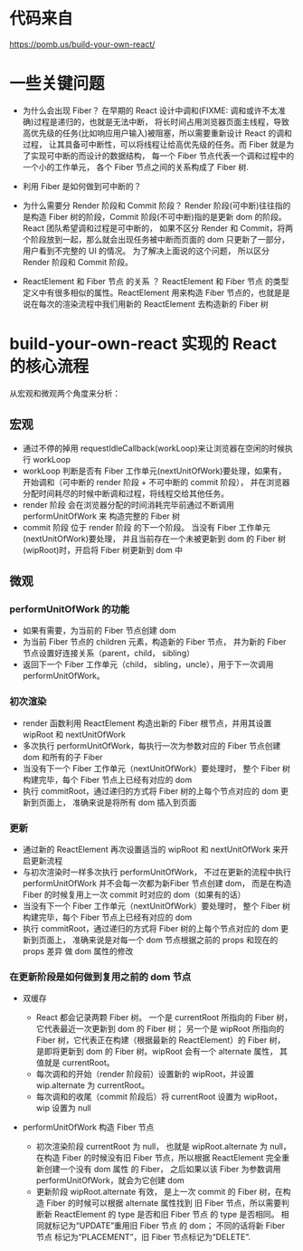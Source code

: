# 代码来自

https://pomb.us/build-your-own-react/

# 一些关键问题

- 为什么会出现 Fiber？
  在早期的 React 设计中调和(FIXME: 调和或许不太准确)过程是递归的，也就是无法中断， 将长时间占用浏览器页面主线程，导致高优先级的任务(比如响应用户输入)被阻塞，所以需要重新设计 React 的调和过程， 让其具备可中断性，可以将线程让给高优先级的任务。而 Fiber 就是为了实现可中断的而设计的数据结构， 每一个 Fiber 节点代表一个调和过程中的一个小的工作单元， 各个 Fiber 节点之间的关系构成了 Fiber 树.

- 利用 Fiber 是如何做到可中断的？
- 为什么需要分 Render 阶段和 Commit 阶段？
  Render 阶段(可中断)往往指的是构造 Fiber 树的阶段，Commit 阶段(不可中断)指的是更新 dom 的阶段。
  React 团队希望调和过程是可中断的， 如果不区分 Render 和 Commit，将两个阶段放到一起，那么就会出现任务被中断而页面的 dom 只更新了一部分，用户看到不完整的 UI 的情况。
  为了解决上面说的这个问题， 所以区分 Render 阶段和 Commit 阶段。

- ReactElement 和 Fiber 节点 的关系 ？
  ReactElement 和 Fiber 节点 的类型定义中有很多相似的属性。ReactElement 用来构造 Fiber 节点的，也就是是说在每次的渲染流程中我们用新的 ReactElement 去构造新的 Fiber 树

# build-your-own-react 实现的 React 的核心流程

从宏观和微观两个角度来分析：

## 宏观

- 通过不停的掉用 requestIdleCallback(workLoop)来让浏览器在空闲的时候执行 workLoop
- workLoop 判断是否有 Fiber 工作单元(nextUnitOfWork)要处理，如果有， 开始调和（可中断的 render 阶段 + 不可中断的 commit 阶段）， 并在浏览器分配时间耗尽的时候中断调和过程，将线程交给其他任务。
- render 阶段 会在浏览器分配的时间消耗完毕前通过不断调用 performUnitOfWork 来 构造完整的 Fiber 树
- commit 阶段 位于 render 阶段 的下一个阶段。 当没有 Fiber 工作单元(nextUnitOfWork)要处理， 并且当前存在一个未被更新到 dom 的 Fiber 树(wipRoot)时，开启将 Fiber 树更新到 dom 中

## 微观

### performUnitOfWork 的功能

- 如果有需要，为当前的 Fiber 节点创建 dom
- 为当前 Fiber 节点的 children 元素，构造新的 Fiber 节点， 并为新的 Fiber 节点设置好连接关系（parent，child， sibling）
- 返回下一个 Fiber 工作单元（child， sibling，uncle），用于下一次调用 performUnitOfWork。

### 初次渲染

- render 函数利用 ReactElement 构造出新的 Fiber 根节点，并用其设置 wipRoot 和 nextUnitOfWork
- 多次执行 performUnitOfWork，每执行一次为参数对应的 Fiber 节点创建 dom 和所有的子 Fiber
- 当没有下一个 Fiber 工作单元（nextUnitOfWork）要处理时， 整个 Fiber 树 构建完毕，每个 Fiber 节点上已经有对应的 dom
- 执行 commitRoot，通过递归的方式将 Fiber 树的上每个节点对应的 dom 更新到页面上， 准确来说是将所有 dom 插入到页面

### 更新

- 通过新的 ReactElement 再次设置适当的 wipRoot 和 nextUnitOfWork 来开启更新流程
- 与初次渲染时一样多次执行 performUnitOfWork， 不过在更新的流程中执行 performUnitOfWork 并不会每一次都为新Fiber 节点创建 dom， 而是在构造 Fiber 的时候复用上一次 commit 时对应的 dom（如果有的话）
- 当没有下一个 Fiber 工作单元（nextUnitOfWork）要处理时， 整个 Fiber 树 构建完毕，每个 Fiber 节点上已经有对应的 dom
- 执行 commitRoot，通过递归的方式将 Fiber 树的上每个节点对应的 dom 更新到页面上， 准确来说是对每一个 dom 节点根据之前的 props 和现在的 props 差异 做 dom 属性的修改

### 在更新阶段是如何做到复用之前的 dom 节点

- 双缓存

  - React 都会记录两颗 Fiber 树。 一个是 currentRoot 所指向的 Fiber 树， 它代表最近一次更新到 dom 的 Fiber 树； 另一个是 wipRoot 所指向的 Fiber 树，它代表正在构建（根据最新的 ReactElement）的 Fiber 树， 是即将更新到 dom 的 Fiber 树。wipRoot 会有一个 alternate 属性， 其值就是 currentRoot。
  - 每次调和的开始（render 阶段前）设置新的 wipRoot，并设置 wip.alternate 为 currentRoot。
  - 每次调和的收尾（commit 阶段后）将 currentRoot 设置为 wipRoot， wip 设置为 null

- performUnitOfWork 构造 Fiber 节点
  - 初次渲染阶段 currentRoot 为 null， 也就是 wipRoot.alternate 为 null，在构造 Fiber 的时候没有旧 Fiber 节点，所以根据 ReactElement 完全重新创建一个没有 dom 属性 的 Fiber， 之后如果以该 Fiber 为参数调用 performUnitOfWork，就会为它创建 dom
  - 更新阶段 wipRoot.alternate 有效， 是上一次 commit 的 Fiber 树，在构造 Fiber 的时候可以根据 alternate 属性找到 旧 Fiber 节点，所以需要判断新 ReactElement 的 type 是否和旧 Fiber 节点 的 type 是否相同。 相同就标记为“UPDATE”重用旧 Fiber 节点 的 dom； 不同的话将新 Fiber 节点 标记为“PLACEMENT”，旧 Fiber 节点标记为“DELETE”.
